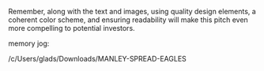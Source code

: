 
Remember, along with the text and images, using quality design elements, a coherent color scheme, and ensuring readability will make this pitch even more compelling to potential investors.


memory jog:

/c/Users/glads/Downloads/MANLEY-SPREAD-EAGLES

